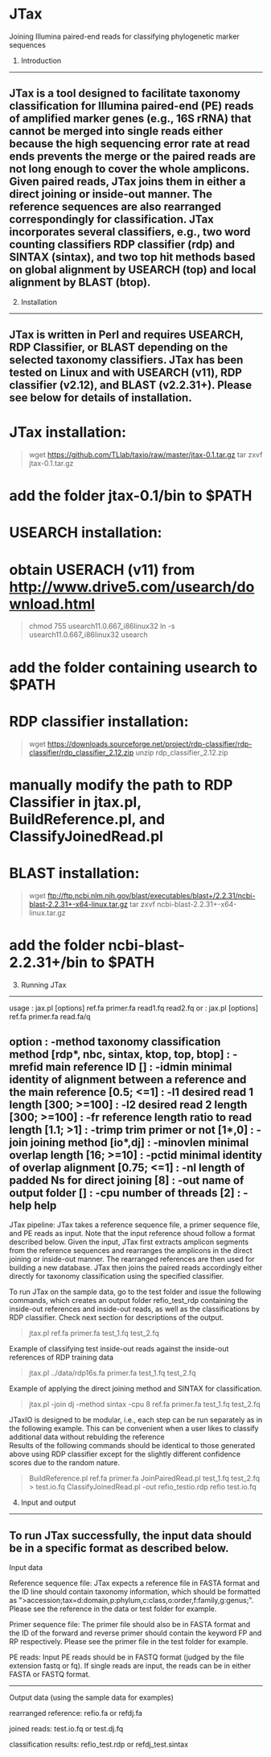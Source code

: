 # JTax
Joining Illumina paired-end reads for classifying phylogenetic marker sequences

1. Introduction
-----------------------------------------------------------------------------------------------------
JTax is a tool designed to facilitate taxonomy classification for Illumina paired-end (PE) reads
of amplified marker genes (e.g., 16S rRNA) that cannot be merged into single reads either because
the high sequencing error rate at read ends prevents the merge or the paired reads are not long
enough to cover the whole amplicons. Given paired reads, JTax joins them in either a direct joining
or inside-out manner. The reference sequences are also rearranged correspondingly for classification.
JTax incorporates several classifiers, e.g., two word counting classifiers RDP classifier (rdp) and
SINTAX (sintax), and two top hit methods based on global alignment by USEARCH (top) and local
alignment by BLAST (btop).
-----------------------------------------------------------------------------------------------------


2. Installation
----------------------------------------------------------------------------------------------------
JTax is written in Perl and requires USEARCH, RDP Classifier, or BLAST depending on the selected
taxonomy classifiers. JTax has been tested on Linux and with USEARCH (v11), RDP classifier (v2.12),
and BLAST (v2.2.31+). Please see below for details of installation.
----------------------------------------------------------------------------------------------------

# JTax installation:
> wget https://github.com/TLlab/taxio/raw/master/jtax-0.1.tar.gz
> tar zxvf jtax-0.1.tar.gz
# add the folder jtax-0.1/bin to $PATH

# USEARCH installation:
# obtain USERACH (v11) from http://www.drive5.com/usearch/download.html
> chmod 755 usearch11.0.667_i86linux32
> ln -s usearch11.0.667_i86linux32 usearch
# add the folder containing usearch to $PATH

# RDP classifier installation:
> wget https://downloads.sourceforge.net/project/rdp-classifier/rdp-classifier/rdp_classifier_2.12.zip
> unzip rdp_classifier_2.12.zip
# manually modify the path to RDP Classifier in jtax.pl, BuildReference.pl, and ClassifyJoinedRead.pl 

# BLAST installation:
> wget ftp://ftp.ncbi.nlm.nih.gov/blast/executables/blast+/2.2.31/ncbi-blast-2.2.31+-x64-linux.tar.gz
> tar zxvf ncbi-blast-2.2.31+-x64-linux.tar.gz
# add the folder ncbi-blast-2.2.31+/bin to $PATH


3. Running JTax
---------------------------------------------------------------------------------------------------------------------------------------------
usage  : jax.pl [options] ref.fa primer.fa read1.fq read2.fq
or     : jax.pl [options] ref.fa primer.fa read.fa/q

option : -method      <str> taxonomy classification method                                              [rdp*, nbc, sintax, ktop, top, btop]
       : -mrefid      <str> main reference ID                                                           []
       : -idmin       <flt> minimal identity of alignment between a reference and the main reference    [0.5; <=1]
       : -l1          <int> desired read 1 length                                                       [300; >=100]
       : -l2          <int> desired read 2 length                                                       [300; >=100]
       : -fr          <flt> reference length ratio to read length                                       [1.1; >1]
       : -trimp       <int> trim primer or not                                                          [1*,0]
       : -join        <str> joining method                                                              [io*,dj]
       : -minovlen    <int> minimal overlap length                                                      [16; >=10]
       : -pctid       <flt> minimal identity of overlap alignment                                       [0.75; <=1]
       : -nl          <int> length of padded Ns for direct joining                                      [8]
       : -out         <str> name of output folder                                                       []
       : -cpu         <int> number of threads                                                           [2]
       : -help              help
---------------------------------------------------------------------------------------------------------------------------------------------

JTax pipeline:
JTax takes a reference sequence file, a primer sequence file, and PE reads as input. Note that the input
reference shoud follow a format described below. Given the input, JTax first extracts amplicon segments
from the reference sequences and rearranges the amplicons in the direct joining or inside-out manner.
The rearranged references are then used for building a new database. JTax then joins the paired reads
accordingly either directly for taxonomy classification using the specified classifier.

To run JTax on the sample data, go to the test folder and issue the following commands, which creates
an output folder refio_test_rdp containing the inside-out references and inside-out reads, as well as
the classifications by RDP classifier. Check next section for descriptions of the output.

> jtax.pl ref.fa primer.fa test_1.fq test_2.fq

Example of classifying test inside-out reads against the inside-out references of RDP training data

> jtax.pl ../data/rdp16s.fa primer.fa test_1.fq test_2.fq

Example of applying the direct joining method and SINTAX for classification.

> jtax.pl -join dj -method sintax -cpu 8 ref.fa primer.fa test_1.fq test_2.fq

JTaxIO is designed to be modular, i.e., each step can be run separately as in the following example. 
This can be convenient when a user likes to classify additional data without rebulding the reference  
Results of the following commands should be identical to those generated above using RDP classifier
except for the slightly different confidence scores due to the random nature. 

> BuildReference.pl ref.fa primer.fa
> JoinPairedRead.pl test_1.fq test_2.fq > test.io.fq
> ClassifyJoinedRead.pl -out refio_testio.rdp refio test.io.fq


4. Input and output
-----------------------------------------------------------------------------------------------------
To run JTax successfully, the input data should be in a specific format as described below. 
-----------------------------------------------------------------------------------------------------

Input data

Reference sequence file:
JTax expects a reference file in FASTA format and the ID line should contain taxonomy information,
which should be formatted as ">accession;tax=d:domain,p:phylum,c:class,o:order,f:family,g:genus;". 
Please see the reference in the data or test folder for example.

Primer sequence file:
The primer file should also be in FASTA format and the ID of the forward and reverse primer should
contain the keyword FP and RP respectively. Please see the primer file in the test folder for
example. 

PE reads:
Input PE reads should be in FASTQ format (judged by the file extension fastq or fq). If single reads
are input, the reads can be in either FASTA or FASTQ format.

-----------------------------------------------------------------------------------------------------

Output data (using the sample data for examples)

rearranged reference: refio.fa or refdj.fa

joined reads: test.io.fq or test.dj.fq

classification results: refio_test.rdp or refdj_test.sintax

